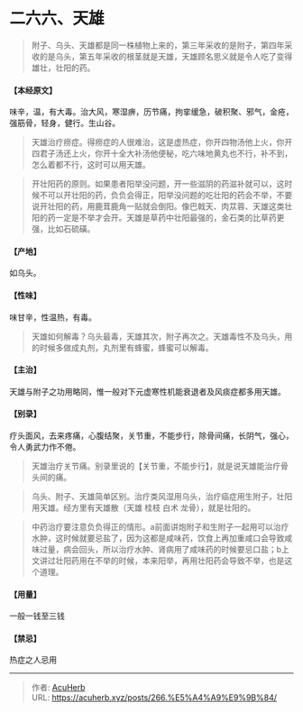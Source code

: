 # 二六六、天雄


> 附子、乌头、天雄都是同一株植物上来的，第三年采收的是附子，第四年采收的是乌头，第五年采收的根茎就是天雄，天雄顾名思义就是令人吃了变得雄壮，壮阳的药。

#### 【本经原文】
味辛，温，有大毒。治大风，寒湿痹，历节痛，拘挛缓急，破积聚、邪气，金疮，强筋骨，轻身，健行。生山谷。

> 天雄治疗痨症。得痨症的人很难治，这是虚热症，你开四物汤他上火，你开四君子汤还上火，你开十全大补汤他便秘，吃六味地黄丸也不行，补不到，怎么着都不行，这时可以用天雄。

> 开壮阳药的原则。如果患者阳举没问题，开一些滋阴的药滋补就可以，这时候不可以开壮阳的药，负负会得正，阳举没问题的吃壮阳的药会不举，不要说开壮阳的药，用鹿茸鹿角一贴就会倒阳。像巴戟天、肉苁蓉、天雄这类壮阳的药一定是不举才会开。天雄是草药中壮阳最强的，金石类的比草药更强，比如石硫磺。

#### 【产地】
如乌头。
#### 【性味】
味甘辛，性温热，有毒。

> 天雄如何解毒？乌头最毒，天雄其次，附子再次之。天雄毒性不及乌头，用的时候多做成丸剂，丸剂里有蜂蜜，蜂蜜可以解毒。

#### 【主治】
天雄与附子之功用略同，惟一般对下元虚寒性机能衰退者及风痰症都多用天雄。
#### 【别录】
疗头面风，去来疼痛，心腹结聚，关节重，不能步行，除骨间痛，长阴气，强心，令人勇武力作不倦。

> 天雄治疗关节痛。别录里说的【关节重，不能步行】，就是说天雄能治疗骨头间的痛。

> 乌头、附子、天雄简单区别。治疗类风湿用乌头，治疗癌症用生附子，壮阳用天雄。经方里有天雄散（天雄 桂枝 白术 龙骨），就是壮阳的。

> 中药治疗要注意负负得正的情形。a前面讲炮附子和生附子一起用可以治疗水肿，这时候就要忌盐了，因为这都是咸味药，饮食上再加重咸口会导致咸味过量，病会回头，所以治疗水肿、肾病用了咸味药的时候要忌口盐；‍‍‍‍b上文讲过壮阳药用在不举的时候，本来阳举，再用壮阳药会导致不举，也是这个道理。

#### 【用量】
一般一钱至三钱
#### 【禁忌】
热症之人忌用

---

> 作者: [AcuHerb](https://acuherb.xyz)  
> URL: https://acuherb.xyz/posts/266.%E5%A4%A9%E9%9B%84/  

